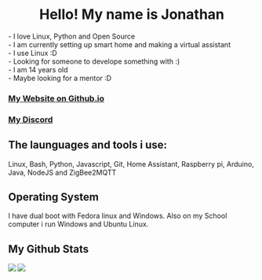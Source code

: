 <h1 align="center">Hello! My name is Jonathan</h1>

<p>
  - I love Linux, Python and Open Source <br/>
  - I am currently setting up smart home and making a virtual assistant<br/>
  - I use Linux :D <br/>
  - Looking for someone to develope something with :) <br/>
  - I am 14 years old <br/>
  - Maybe looking for a mentor :D
</p>

<h3><a href="https://un10ck3d.github.io/">My Website on Github.io</a></h3>
<h3><a href="https://dsc.bio/un1x">My Discord</a></h3>

<h2 align="left">The launguages and tools i use:</h2>
<p>Linux, Bash, Python, Javascript, Git, Home Assistant, Raspberry pi, Arduino, Java, NodeJS and ZigBee2MQTT</p>

<h2>Operating System</h2>
I have dual boot with Fedora linux and Windows.
Also on my School computer i run Windows and Ubuntu Linux.

<h2>My Github Stats</h2>

<p><img align="left" src="https://github-readme-stats.vercel.app/api?username=Un10ck3d&show_icons=true&theme=radical&count_private=true"/></p>

<p><img align="center" src="https://github-readme-stats.vercel.app/api/top-langs/?username=Un10ck3d&theme=radical&count_private=true"/></p>
